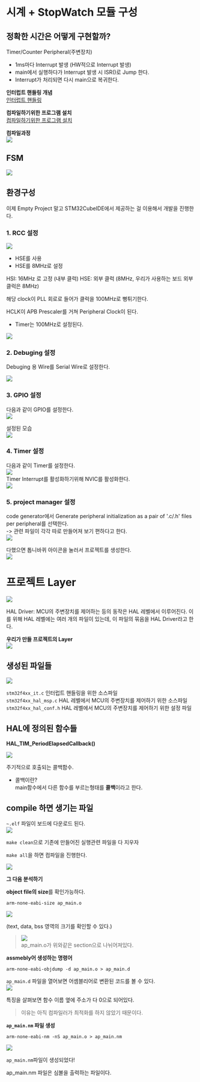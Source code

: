 # 시계 + StopWatch 모듈 구성

## 정확한 시간은 어떻게 구현할까?

Timer/Counter Peripheral(주변장치)  

- 1ms마다 Interrupt 발생 (HW적으로 Interrupt 발생)
- main에서 실행하다가 Interrupt 발생 시 ISR()로 Jump 한다.
- Interrupt가 처리되면 다시 main으로 복귀한다.

**인터럽트 핸들링 개념**  
[인터럽트 핸들링](./Interrupt_Handling.md)  

**컴파일하기위한 프로그램 설치**  
[컴파일하기위한 프로그램 설치](./Complie_Program.md)

**컴파일과정**  
![](image-8.png)

## FSM

![]({DC6296D3-0326-4729-85C2-92D7A387F5CA}.png)


## 환경구성
이제 Empty Project 말고 STM32CubeIDE에서 제공하는 걸 이용해서 개발을 진행한다.  

### 1. RCC 설정  
![](image-1.png)
- HSE를 사용
- HSE를 8MHz로 설정


HSI: 16MHz 로 고정 (내부 클럭)
HSE: 외부 클럭 (8MHz, 우리가 사용하는 보드 외부 클럭은 8MHz)

해당 clock이 PLL 회로로 들어가 클럭을 100MHz로 뻥튀기한다.

HCLK이 APB Prescaler를 거쳐 Peripheral Clock이 된다.  
- Timer는 100MHz로 설정된다.  

![](image-2.png)

### 2. Debuging 설정
Debuging 용 Wire를 Serial Wire로 설정한다.  

![](image-3.png)

### 3. GPIO 설정
다음과 같이 GPIO를 설정한다.  
![]({EAF31B8D-8800-478B-8202-5B7206C3FE05}.png)  

설정된 모습  
![]({029A8A1D-15A5-4883-BF37-56B66B5AEA89}.png)


### 4. Timer 설정
다음과 같이 Timer를 설정한다.  
![](image-4.png)  
Timer Interrupt를 활성화하기위해 NVIC를 활성화한다.  
![](image-5.png)  


### 5. project manager 설정
code generator에서 Generate peripheral initialization as a pair of '.c/.h' files per peripheral를 선택한다.  
-> 관련 파일이 각각 따로 만들어져 보기 편하다고 한다.  
![](image-6.png)  



다했으면 톱니바퀴 아이콘을 눌러서 프로젝트를 생성한다.  
![](image-7.png)  



# 프로젝트 Layer
![]({B62210FE-08B1-4DE9-82D7-486FB68AEB10}.png)  

HAL Driver:
MCU의 주변장치를 제어하는 등의 동작은 HAL 레벨에서 이루어진다.
이를 위해 HAL 레벨에는 여러 개의 파일이 있는데, 이 파일의 묶음을 HAL Driver라고 한다.

**우리가 만들 프로젝트의 Layer**  
![]({753DC8B8-6789-4F79-B970-567076953D7F}.png)


## 생성된 파일들

![]({0A578745-B0C4-4B1B-98F6-B55137A99123}.png)  

`stm32f4xx_it.c` 인터럽트 핸들링을 위한 소스파일   
`stm32f4xx_hal_msp.c` HAL 레벨에서 MCU의 주변장치를 제어하기 위한 소스파일  
`stm32f4xx_hal_conf.h` HAL 레벨에서 MCU의 주변장치를 제어하기 위한 설정 파일  


## HAL에 정의된 함수들

**HAL_TIM_PeriodElapsedCallback()**  

![]({F374ED04-824A-40E3-967C-6E9589E09CF2}.png)

주기적으로 호출되는 콜백함수.

- 콜백이란?  
main함수에서 다른 함수를 부르는형태를 **콜백**이라고 한다.


## compile 하면 생기는 파일

`~.elf` 파일이 보드에 다운로드 된다.  
![](image-9.png)  

`make clean`으로 기존에 만들어진 실행관련 파일을 다 지우자

`make all`을 하면 컴파일을 진행한다.

![](image-10.png)

**그 다음 분석하기**  

**object file의 size**를 확인가능하다.

    arm-none-eabi-size ap_main.o

![]({854A088A-B2D9-4FD1-8398-CAA0D8FC83A6}.png)

(text, data, bss 영역의 크기를 확인할 수 있다.)

> ![]({4A1A5D0F-5015-4F52-B532-E5A28EA1C048}.png)  
ap_main.o가 위와같은 section으로 나뉘어져있다.


**assmebly어 생성하는 명령어**

    arm-none-eabi-objdump -d ap_main.o > ap_main.d

`ap_main.d` 파일을 열어보면 어셈블리어로 변환된 코드를 볼 수 있다.  
![]({BC0CB748-1D9A-4A26-AC94-3C2C965CFAED}.png)

특징을 살펴보면 함수 이름 옆에 주소가 다 0으로 되어있다.  

> 이유는 아직 컴파일러가 최적화를 하지 않았기 때문이다.

**`ap_main.nm` 파일 생성**

    arm-none-eabi-nm -nS ap_main.o > ap_main.nm


![](image-11.png)

`ap_main.nm`파일이 생성되었다!

ap_main.nm 파일은 심볼을 출력하는 파일이다.

